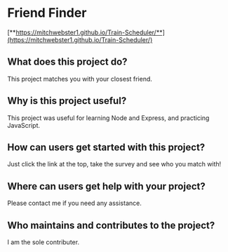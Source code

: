 # Friend Finder

[**https://mitchwebster1.github.io/Train-Scheduler/**](https://mitchwebster1.github.io/Train-Scheduler/)

## What does this project do?

This project matches you with your closest friend.

## Why is this project useful?

This project was useful for learning Node and Express, and practicing JavaScript.

## How can users get started with this project?

Just click the link at the top, take the survey and see who you match with!

## Where can users get help with your project?

Please contact me if you need any assistance.

## Who maintains and contributes to the project?

I am the sole contributer.
